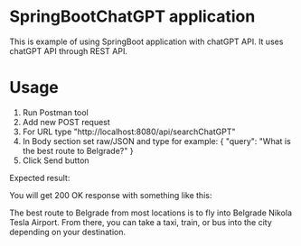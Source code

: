 # SpringBootChatGPT application

This is example of using SpringBoot application with chatGPT API. It uses chatGPT API through REST API.

# Usage

1. Run Postman tool
2. Add new POST request
3. For URL type "http://localhost:8080/api/searchChatGPT"
4. In Body section set raw/JSON and type for example:
   {
     "query": "What is the best route to Belgrade?"
   }
5. Click Send button

Expected result: 

You will get 200 OK response with something like this:

The best route to Belgrade from most locations is to fly into Belgrade Nikola Tesla Airport. From there, you can take a taxi, train, or bus into the city depending on your destination.
